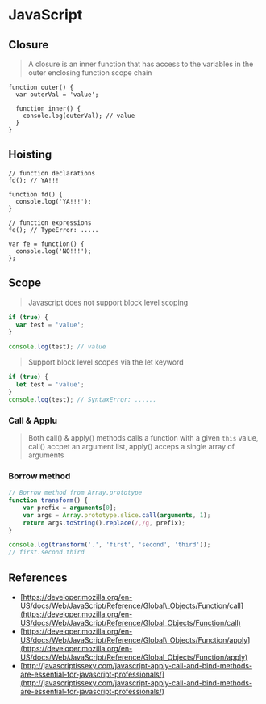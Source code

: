 # JavaScript

## Closure

> A closure is an inner function that has access to the variables in the outer enclosing function scope chain

```
function outer() {
  var outerVal = 'value';

  function inner() {
    console.log(outerVal); // value
  }
}
```

## Hoisting

```
// function declarations
fd(); // YA!!!

function fd() {
  console.log('YA!!!');
}

// function expressions
fe(); // TypeError: .....

var fe = function() {
  console.log('NO!!!');
};
```

## Scope

> Javascript does not support block level scoping

```js
if (true) {
  var test = 'value';
}

console.log(test); // value
```

> Support block level scopes via the let keyword

```js
if (true) {
  let test = 'value';
}
console.log(test); // SyntaxError: ......
```

### Call & Applu

> Both call\(\) & apply\(\) methods calls a function with a given `this` value, call\(\) accpet an argument list, apply\(\) acceps a single array of arguments

### Borrow method

```js
// Borrow method from Array.prototype
function transform() {
    var prefix = arguments[0];
    var args = Array.prototype.slice.call(arguments, 1);
    return args.toString().replace(/,/g, prefix);
}

console.log(transform('.', 'first', 'second', 'third'));
// first.second.third
```

## References

* [https://developer.mozilla.org/en-US/docs/Web/JavaScript/Reference/Global\_Objects/Function/call](https://developer.mozilla.org/en-US/docs/Web/JavaScript/Reference/Global_Objects/Function/call)
* [https://developer.mozilla.org/en-US/docs/Web/JavaScript/Reference/Global\_Objects/Function/apply](https://developer.mozilla.org/en-US/docs/Web/JavaScript/Reference/Global_Objects/Function/apply)
* [http://javascriptissexy.com/javascript-apply-call-and-bind-methods-are-essential-for-javascript-professionals/](http://javascriptissexy.com/javascript-apply-call-and-bind-methods-are-essential-for-javascript-professionals/)



